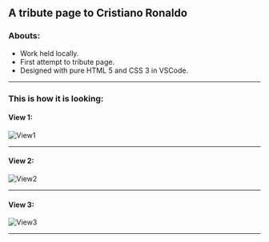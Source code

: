 ## A tribute page to Cristiano Ronaldo

### Abouts:
- Work held locally.
- First attempt to tribute page.
- Designed with pure HTML 5 and CSS 3 in VSCode.
***
### This is how it is looking:
#### View 1:
![View1](https://user-images.githubusercontent.com/40853486/113487334-1d923c80-94d5-11eb-90a4-9a094e593423.png)
***
#### View 2:
![View2](https://user-images.githubusercontent.com/40853486/113487344-33076680-94d5-11eb-8b19-2d0e1f9e16e6.png)
***
#### View 3:
![View3](https://user-images.githubusercontent.com/40853486/113487361-49adbd80-94d5-11eb-9fe1-3243fef2da28.png)
***
